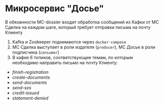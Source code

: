 # Микросервис "Досье"

В обязанности МС-dossier входит обработка сообщений из Кафки от МС Сделка на каждом шаге, который требует отправки письма на почту Клиенту

1. Kafka и Zookeeper поднимаются через `docker-compose`
2. МС Сделка выступает в роли издателя (`producer`), МС Досье в роли подписчика (`consumer`)
3. В кафке 6 топиков, соответствующие темам, по которым необходимо направить письмо на почту Клиенту:
- *finish-registration*
- *create-documents*
- *send-documents*
- *send-ses*
- *credit-issued*
- *statement-denied*